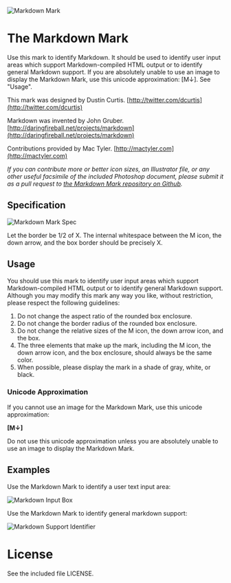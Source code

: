 ![Markdown Mark](http://cargo.dustincurtis.com/projects/mdown_header.png?3)

# The Markdown Mark
Use this mark to identify Markdown. It should be used to identify user input areas which support Markdown-compiled HTML output or to identify general Markdown support. If you are absolutely unable to use an image to display the Markdown Mark, use this unicode approximation: [M↓]. See "Usage".

This mark was designed by Dustin Curtis. [http://twitter.com/dcurtis](http://twitter.com/dcurtis)

Markdown was invented by John Gruber. [http://daringfireball.net/projects/markdown](http://daringfireball.net/projects/markdown)

Contributions provided by Mac Tyler. [http://mactyler.com](http://mactyler.com)

*If you can contribute more or better icon sizes, an Illustrator file, or any other useful facsimile of the included Photoshop document, please submit it as a pull request to [the Markdown Mark repository on Github](http://github.com/dcurtis/markdown-mark).*

## Specification

![Markdown Mark Spec](http://cargo.dustincurtis.com/projects/mdown_spec.png?2)

Let the border be 1/2 of X. The internal whitespace between the M icon, the down arrow, and the box border should be precisely X.

## Usage

You should use this mark to identify user input areas which support Markdown-compiled HTML output or to identify general Markdown support. Although you may modify this mark any way you like, without restriction, please respect the following guidelines: 

1. Do not change the aspect ratio of the rounded box enclosure. 
2. Do not change the border radius of the rounded box enclosure.
3. Do not change the relative sizes of the M icon, the down arrow icon, and the box.
4. The three elements that make up the mark, including the M icon, the down arrow icon, and the box enclosure, should always be the same color.
4. When possible, please display the mark in a shade of gray, white, or black.

### Unicode Approximation

If you cannot use an image for the Markdown Mark, use this unicode approximation: 

__[M↓]__

Do not use this unicode approximation unless you are absolutely unable to use an image to display the Markdown Mark. 

## Examples

Use the Markdown Mark to identify a user text input area:

![Markdown Input Box](http://dcurtis.s3.amazonaws.com/public/markdown_mark_write.png)

Use the Markdown Mark to identify general markdown support:

![Markdown Support Identifier](http://dcurtis.s3.amazonaws.com/public/markdown_mark_box.png)

# License

See the included file LICENSE.